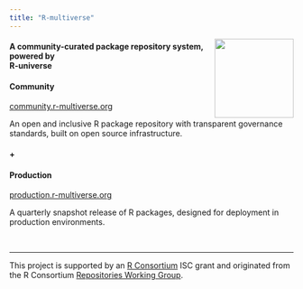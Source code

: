 ```yaml
---
title: "R-multiverse"
---
```


<img src="logo/logo-hexbin.png" align="right" width="140" />

#### A community-curated package repository system, powered by <br />R-universe

#### Community

[community.r-multiverse.org](community.md)

An open and inclusive R package repository with transparent governance standards, built on open source infrastructure.

#### +

#### Production

[production.r-multiverse.org](production.md)

A quarterly snapshot release of R packages, designed for deployment in production environments.

<br />
<hr />

This project is supported by an [R Consortium](https://r-consortium.org) ISC grant and originated from the R Consortium [Repositories Working Group](https://github.com/RConsortium/r-repositories-wg).
